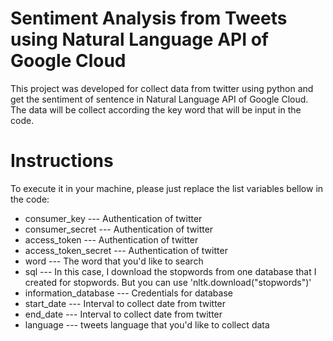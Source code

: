 # Sentiment Analysis from Tweets using Natural Language API of Google Cloud

This project was developed for collect data from twitter using python and get the sentiment of sentence in Natural Language API of Google Cloud. The data will be collect according the key word that will be input in the code.

# Instructions

To execute it in your machine, please just replace the list variables bellow in the code:

- consumer_key --- Authentication of twitter
- consumer_secret --- Authentication of twitter
- access_token --- Authentication of twitter
- access_token_secret --- Authentication of twitter
- word --- The word that you'd like to search
- sql --- In this case, I download the stopwords from one database that I created for stopwords. But you can use 'nltk.download("stopwords")'
- information_database --- Credentials for database
- start_date --- Interval to collect date from twitter
- end_date --- Interval to collect date from twitter
- language --- tweets language that you'd like to collect data
